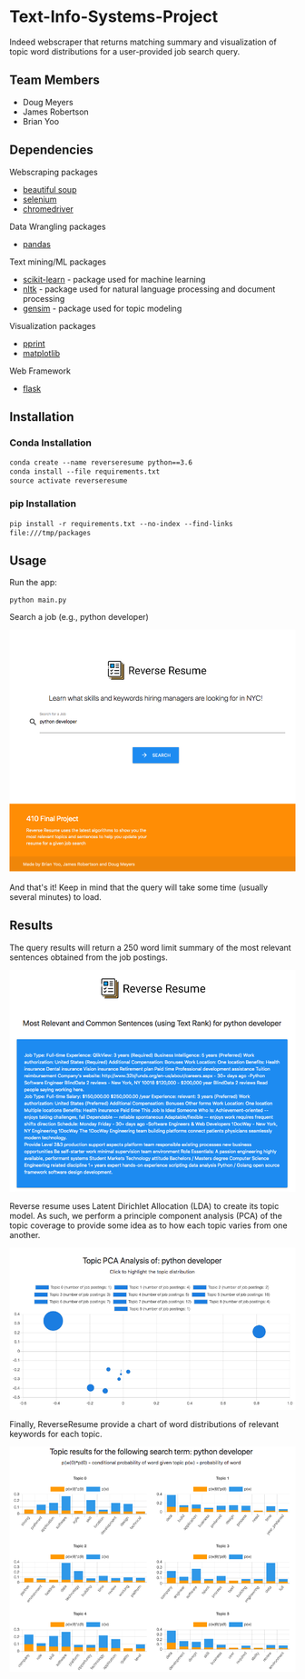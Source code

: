 # Text-Info-Systems-Project
 
Indeed webscraper that returns matching summary and visualization of topic word distributions for a user-provided job search query.

## Team Members

- Doug Meyers
- James Robertson
- Brian Yoo

## Dependencies

Webscraping packages
- [beautiful soup](https://www.crummy.com/software/BeautifulSoup/)
- [selenium](https://selenium-python.readthedocs.io/installation.html)
- [chromedriver](https://chromedriver.chromium.org/)

Data Wrangling packages
- [pandas](https://pandas.pydata.org/)

Text mining/ML packages
- [scikit-learn](https://scikit-learn.org/stable/) - package used for machine learning
- [nltk](https://www.nltk.org/install.html) - package used for natural language processing and document processing
- [gensim](https://radimrehurek.com/gensim/) - package used for topic modeling

Visualization packages
- [pprint](https://docs.python.org/3/library/pprint.html)
- [matplotlib](https://matplotlib.org/)

Web Framework
- [flask](https://www.palletsprojects.com/p/flask/)



## Installation

### Conda Installation
```
conda create --name reverseresume python==3.6
conda install --file requirements.txt 
source activate reverseresume
```

### pip Installation
```
pip install -r requirements.txt --no-index --find-links file:///tmp/packages
```

## Usage

Run the app:
```
python main.py
```

Search a job (e.g., python developer)

![Search Image](/static/search_box.png)

And that's it! Keep in mind that the query will take some time (usually several minutes) to load.

## Results

The query results will return a 250 word limit summary of the most relevant sentences obtained from the job postings.

![Summary Image](/static/summary.png)

Reverse resume uses Latent Dirichlet Allocation (LDA) to create its topic model. As such, we perform a principle component analysis (PCA) of the topic coverage to provide some idea as to how each topic varies from one another.



![PCA Image](/static/pca_bubble_chart.png)

Finally, ReverseResume provide a chart of word distributions of relevant keywords for each topic.



![Topic Chart Image](/static/topic_charts.png)